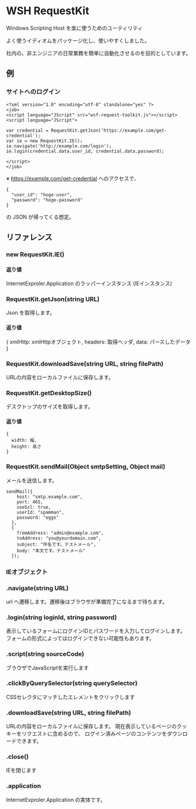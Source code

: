 # WSH RequestKit

Windows Scripting Host を楽に使うためのユーティリティ

よく使うイディオムをパッケージ化し、使いやすくしました。

社内の、非エンジニアの日常業務を簡単に自動化させるのを目的としています。


## 例

### サイトへのログイン

    <?xml version="1.0" encoding="utf-8" standalone="yes" ?>
    <job>
    <script language="JScript" src="wsf-request-toolkit.js"></script>
    <script language="JScript">

    var credential = RequestKit.getJson('https://example.com/get-credential');
    var ie = new RequestKit.IE();
    ie.navigate('http://example.com/login');
    ie.login(credential.data.user_id, credential.data.password);

    </script>
    </job>

※ https://example.com/get-credential へのアクセスで、

    {
      "user_id": "hoge-user",
      "password": "hoge-password"
    }

の JSON が帰ってくる想定。



## リファレンス

### new RequestKit.IE()

#### 返り値

InternetExproler.Application のラッパーインスタンス (IEインスタンス)


### RequestKit.getJson(string URL)

Json を取得します。

#### 返り値

  {
    xmlHttp: xmlHttpオブジェクト,
    headers: 取得ヘッダ,
    data: パースしたデータ
  }

### RequestKit.downloadSave(string URL, string filePath)

URLの内容をローカルファイルに保存します。

### RequestKit.getDesktopSize()

デスクトップのサイズを取得します。

#### 返り値

    {
      width: 幅,
      height: 高さ
    }

### RequestKit.sendMail(Object smtpSetting, Object mail)

メールを送信します。

    sendMail({
        host: "smtp.example.com",
        port: 465,
        useSsl: true,
        userId: "spamman",
        password: "eggs"
      },
      {
        fromAddress: "admin@example.com",
        toAddress: "you@yourdomain.com",
        subject: "件名です。テストメール",
        body: "本文です。テストメール"
      });

### IEオブジェクト

### .navigate(string URL)

url へ遷移します。遷移後はブラウザが準備完了になるまで待ちます。


### .login(string loginId, string password)

表示しているフォームにログインIDとパスワードを入力してログインします。
フォームの形式によってはログインできない可能性もあります。

### .script(string sourceCode)

ブラウザでJavaScriptを実行します

### .clickByQuerySelector(string querySelector)

CSSセレクタにマッチしたエレメントをクリックします

### .downloadSave(string URL, string filePath)

URLの内容をローカルファイルに保存します。
現在表示しているページのクッキーをリクエストに含めるので、
ログイン済みページのコンテンツをダウンロードできます。


### .close()

IEを閉じます

### .application

InternetExproler.Application の実体です。
